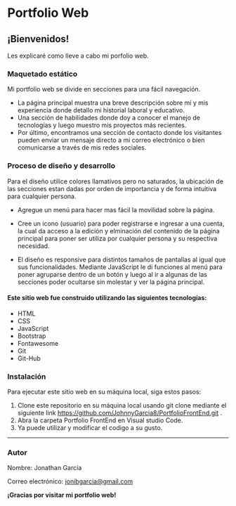 <!------ Escribi toda la informacion de mi porfolio y luego le di formato a mi archivo readme mediante la pagina https://pandao.github.io/editor.md/index.html ------->


# Portfolio Web

## ¡Bienvenidos! 
Les explicaré  como lleve a cabo mi porfolio web.

### Maquetado estático

Mi portfolio web se divide en secciones para una fácil navegación.
- La página principal muestra una breve descripción sobre mí y mis experiencia donde detallo mi historial laboral y educativo.
- Una sección de habilidades donde doy a conocer el manejo de tecnologías y luego muestro mis proyectos más recientes. 
- Por último, encontramos una sección de contacto donde los visitantes pueden enviar un mensaje directo a mi correo electrónico o bien comunicarse a través de mis redes sociales.

### Proceso de diseño y desarrollo 

Para el diseño utilice colores llamativos pero no saturados, la ubicación de las secciones estan dadas por orden de importancia y de forma intuitiva para cualquier persona. 
- Agregue un menú para hacer mas fácil la movilidad sobre la página.

- Cree un icono (usuario) para poder registrarse e ingresar a una cuenta, la cual da acceso a la edición y elminación del contenido de la página principal para poner ser utiliza por cualquier persona y su respectiva necesidad.  

- El diseño es responsive para distintos tamaños de pantallas al igual que sus funcionalidades. Mediante JavaScript le di funciones al menú para poner agruparse dentro de un botón y luego al ir a algunas de las secciones poder ocultarse sin molestar y ver la página principal. 
#### Este sitio web fue construido utilizando las siguientes tecnologías:
-  HTML
- CSS
- JavaScript
- Bootstrap
- Fontawesome
- Git 
- Git-Hub

### Instalación
Para ejecutar este sitio web en su máquina local, siga estos pasos:

1. Clone este repositorio en su máquina local usando git clone mediante el siguiente link https://github.com/JohnnyGarcia8/PortfolioFrontEnd.git .
2.  Abra la carpeta Portfolio FrontEnd  en Visual studio Code.
3.  Ya puede utilizar y modificar el codigo a su gusto.

------------

### Autor
Nombre: Jonathan García

Correo electrónico: jonibgarcia@gmail.com

**¡Gracias por visitar mi portfolio web!**